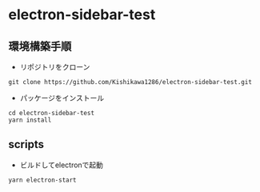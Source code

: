 # electron-sidebar-test

## 環境構築手順
- リポジトリをクローン
```
git clone https://github.com/Kishikawa1286/electron-sidebar-test.git
```
- パッケージをインストール
```
cd electron-sidebar-test
yarn install
```

## scripts
- ビルドしてelectronで起動
```
yarn electron-start
```
